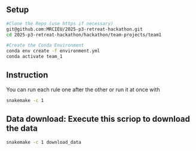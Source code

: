 ## Setup

```bash
#Clone the Repo (use https if necessary)
git@github.com:MRCIEU/2025-p3-retreat-hackathon.git
cd 2025-p3-retreat-hackathon/hackathon/team-projects/team1

#Create the Conda Environment
conda env create -f environment.yml
conda activate team_1
```

## Instruction
You can run each rule one after the other or run it at once with

```bash
snakemake -c 1
```


## Data download: Execute this scriop to download the data
```bash
snakemake -c 1 download_data
```

